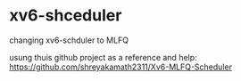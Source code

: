 # xv6-shceduler
changing xv6-schduler to MLFQ

usung thuis github project as a reference and help: <br>
https://github.com/shreyakamath2311/Xv6-MLFQ-Scheduler
